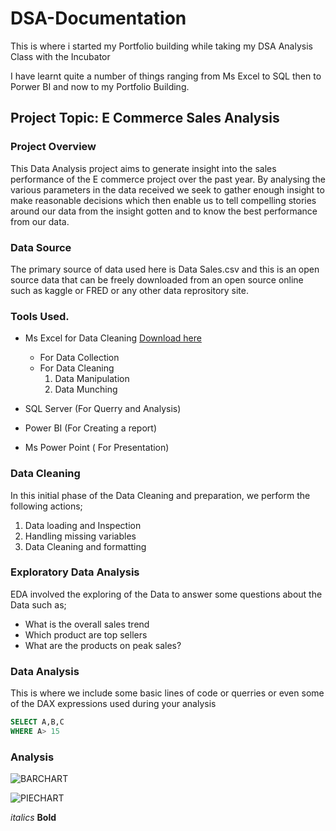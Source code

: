 # DSA-Documentation

This is where i started my Portfolio building while taking my DSA Analysis Class with the Incubator

I have learnt quite a number of things ranging from Ms Excel to SQL then to Porwer BI and now to my Portfolio Building.

## Project Topic: E Commerce Sales Analysis

### Project Overview
This Data Analysis project aims to generate insight into the sales performance of the E commerce project over the past year. By analysing the various parameters in the data received we seek to gather enough insight to make reasonable decisions which then enable us to tell compelling stories around our data from the insight gotten and to know the best performance from our data.

### Data Source
The primary source of data used here is Data Sales.csv and this is an open source data that can be freely downloaded from an open source online such as kaggle or FRED or any other data reprository site.

### Tools Used.
- Ms Excel for Data Cleaning [Download here](https:/dsatyfikk)
     - For Data Collection
     - For Data Cleaning
       1. Data Manipulation
       2. Data Munching
          
- SQL Server (For Querry and Analysis)
- Power BI (For Creating a report)
- Ms Power Point ( For Presentation)

### Data Cleaning

In this initial phase of the Data Cleaning and preparation, we perform the following actions;
1. Data loading and Inspection
2. Handling missing variables
3. Data Cleaning and formatting

### Exploratory Data Analysis

EDA involved the exploring of the Data to answer some questions about the Data such as;
- What is the overall sales trend
- Which product are top sellers
- What are the products on peak sales?

 ### Data Analysis
  
  This is where we include some basic lines of code or querries or even some of the DAX expressions used during your analysis
  ~~~ SQL
SELECT A,B,C
WHERE A> 15
~~~

### Analysis
![BARCHART](https://github.com/user-attachments/assets/079a2a76-16d0-4bf7-8e9f-64f599757164)


![PIECHART](https://github.com/user-attachments/assets/a34fa7cf-a3ad-4399-8ef6-b3a7d8fab4a9)

*italics*
**Bold**
